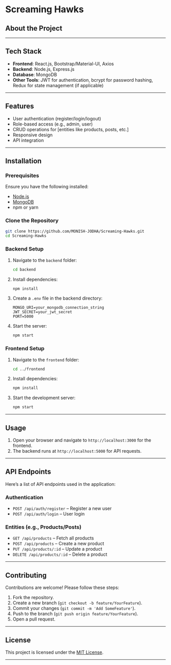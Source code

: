 

# **Screaming Hawks**

## **About the Project**


---

## **Tech Stack**
- **Frontend**: React.js, Bootstrap/Material-UI, Axios
- **Backend**: Node.js, Express.js
- **Database**: MongoDB
- **Other Tools**: JWT for authentication, bcrypt for password hashing, Redux for state management (if applicable)

---

## **Features**
- User authentication (register/login/logout)
- Role-based access (e.g., admin, user)
- CRUD operations for [entities like products, posts, etc.]
- Responsive design
- API integration

---

## **Installation**

### **Prerequisites**
Ensure you have the following installed:
- [Node.js](https://nodejs.org/)
- [MongoDB](https://www.mongodb.com/)
- npm or yarn

### **Clone the Repository**
```bash
git clone https://github.com/MONISH-JODHA/Screaming-Hawks.git
cd Screaming-Hawks
```

### **Backend Setup**
1. Navigate to the `backend` folder:
    ```bash
    cd backend
    ```
2. Install dependencies:
    ```bash
    npm install
    ```
3. Create a `.env` file in the backend directory:
    ```plaintext
    MONGO_URI=your_mongodb_connection_string
    JWT_SECRET=your_jwt_secret
    PORT=5000
    ```
4. Start the server:
    ```bash
    npm start
    ```

### **Frontend Setup**
1. Navigate to the `frontend` folder:
    ```bash
    cd ../frontend
    ```
2. Install dependencies:
    ```bash
    npm install
    ```
3. Start the development server:
    ```bash
    npm start
    ```

---

## **Usage**
1. Open your browser and navigate to `http://localhost:3000` for the frontend.
2. The backend runs at `http://localhost:5000` for API requests.

---

## **API Endpoints**
Here’s a list of API endpoints used in the application:

### **Authentication**
- `POST /api/auth/register` – Register a new user
- `POST /api/auth/login` – User login

### **Entities** (e.g., Products/Posts)
- `GET /api/products` – Fetch all products
- `POST /api/products` – Create a new product
- `PUT /api/products/:id` – Update a product
- `DELETE /api/products/:id` – Delete a product

---

## **Contributing**
Contributions are welcome! Please follow these steps:
1. Fork the repository.
2. Create a new branch (`git checkout -b feature/YourFeature`).
3. Commit your changes (`git commit -m 'Add SomeFeature'`).
4. Push to the branch (`git push origin feature/YourFeature`).
5. Open a pull request.

---

## **License**
This project is licensed under the [MIT License](LICENSE).

---


